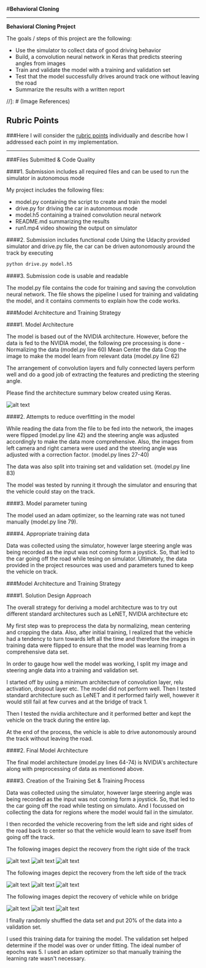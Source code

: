 #**Behavioral Cloning** 

---

**Behavioral Cloning Project**

The goals / steps of this project are the following:
* Use the simulator to collect data of good driving behavior
* Build, a convolution neural network in Keras that predicts steering angles from images
* Train and validate the model with a training and validation set
* Test that the model successfully drives around track one without leaving the road
* Summarize the results with a written report


//]: # (Image References)

[image1]: ./examples/right_recovery_1.jpg "Training Data"
[image2]: ./examples/right_recovery_2.jpg "Training Data"
[image3]: ./examples/right_recovery_3.jpg "Training Data"
[image4]: ./examples/left_recovery_1.jpg "Training Data"
[image5]: ./examples/left_recovery_2.jpg "Training Data"
[image6]: ./examples/left_recovery_3.jpg "Training Data"
[image7]: ./examples/bridge_recovery_1.jpg "Training Data"
[image8]: ./examples/bridge_recovery_2.jpg "Training Data"
[image9]: ./examples/bridge_recovery_3.jpg "Training Data"
[image10]: ./examples/architecture.png "Model Architecture"

## Rubric Points
###Here I will consider the [rubric points](https://review.udacity.com/#!/rubrics/432/view) individually and describe how I addressed each point in my implementation.  

---
###Files Submitted & Code Quality

####1. Submission includes all required files and can be used to run the simulator in autonomous mode

My project includes the following files:
* model.py containing the script to create and train the model
* drive.py for driving the car in autonomous mode
* model.h5 containing a trained convolution neural network 
* README.md summarizing the results
* run1.mp4 video showing the output on simulator

####2. Submission includes functional code
Using the Udacity provided simulator and drive.py file, the car can be driven autonomously around the track by executing 
```sh
python drive.py model.h5
```

####3. Submission code is usable and readable

The model.py file contains the code for training and saving the convolution neural network. The file shows the pipeline I used for training and validating the model, and it contains comments to explain how the code works.

###Model Architecture and Training Strategy

####1. Model Architecture

The model is based out of the NVIDIA architecture. However, before the data is fed to the NVIDIA model, the following pre processing is done -
Normalizing the data (model.py line 60)
Mean Center the data
Crop the image to make the model learn from relevant data (model.py line 62)

The arrangement of convolution layers and fully connected layers perform well and do a good job of extracting the features and predicting the steering angle.

Please find the architecture summary below created using Keras.

![alt text][image10]


####2. Attempts to reduce overfitting in the model

While reading the data from the file to be fed into the network, the images were flipped (model.py line 42)
and the steering angle was adjusted accordingly to make the data more comprehensive. Also, the images from 
left camera and right camera were used and the steering angle was adjusted with a correction factor. (model.py lines 27-40)

The data was also split into training set and validation set. (model.py line 83)

The model was tested by running it through the simulator and ensuring that the vehicle could stay on the track.

####3. Model parameter tuning

The model used an adam optimizer, so the learning rate was not tuned manually (model.py line 79).

####4. Appropriate training data

Data was collected using the simulator, however large steering angle was being recorded as the input was not coming form a joystick.
So, that led to the car going off the road while tesing on simulator. Ultimately, the data provided in the project resources was 
used and parameters tuned to keep the vehicle on track.

###Model Architecture and Training Strategy

####1. Solution Design Approach


The overall strategy for deriving a model architecture was to try out different standard architectures such as LeNET, NVIDIA architecture etc

My first step was to preprocess the data by normalizing, mean centering and cropping the data. Also, after initial training, I realized that
the vehicle had a tendency to turn towards left all the time and therefore the images in training data were flipped to ensure that the model was 
learning from a comprehensive data set.

In order to gauge how well the model was working, I split my image and steering angle data into a training and validation set.

I started off by using a minimum architecture of convolution layer, relu activation, dropout layer etc. The model did not perform well.
Then I tested standard architecture such as LeNET and it performed fairly well, however it would still fail at few curves and at the bridge of track 1.

Then I tested the nvidia architecture and it performed better and kept the vehicle on the track during the entire lap.

At the end of the process, the vehicle is able to drive autonomously around the track without leaving the road.

####2. Final Model Architecture

The final model architecture (model.py lines 64-74) is NVIDIA's architecture along with preprocessing of data as mentioned above.

####3. Creation of the Training Set & Training Process

Data was collected using the simulator, however large steering angle was being recorded as the input was not coming form a joystick.
So, that led to the car going off the road while testing on simulato. And I focussed on collecting the data for regions where the model would fail in the simulator.

I then recorded the vehicle recovering from the left side and right sides of the road back to center so that the vehicle would learn to save itself from going off the track. 

The following images depict the recovery from the right side of the track

![alt text][image1]
![alt text][image2]
![alt text][image3]

The following images depict the recovery from the left side of the track

![alt text][image4]
![alt text][image5]
![alt text][image6]

The following images depict the recovery of vehicle while on bridge

![alt text][image7]
![alt text][image8]
![alt text][image9]

I finally randomly shuffled the data set and put 20% of the data into a validation set. 

I used this training data for training the model. The validation set helped determine if the model was over or under fitting. The ideal number of epochs was 5. I used an adam optimizer so that manually training the learning rate wasn't necessary.
